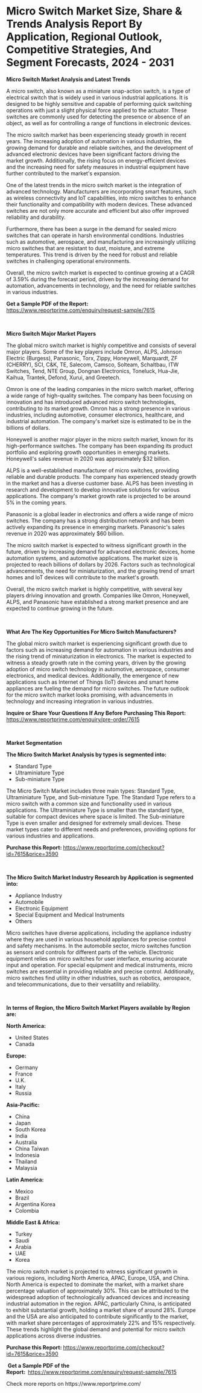 <p><h1>Micro Switch Market Size, Share & Trends Analysis Report By Application, Regional Outlook, Competitive Strategies, And Segment Forecasts, 2024 - 2031</h1></p><p><strong>Micro Switch Market Analysis and Latest Trends</strong></p>
<p><p>A micro switch, also known as a miniature snap-action switch, is a type of electrical switch that is widely used in various industrial applications. It is designed to be highly sensitive and capable of performing quick switching operations with just a slight physical force applied to the actuator. These switches are commonly used for detecting the presence or absence of an object, as well as for controlling a range of functions in electronic devices.</p><p>The micro switch market has been experiencing steady growth in recent years. The increasing adoption of automation in various industries, the growing demand for durable and reliable switches, and the development of advanced electronic devices have been significant factors driving the market growth. Additionally, the rising focus on energy-efficient devices and the increasing need for safety measures in industrial equipment have further contributed to the market's expansion.</p><p>One of the latest trends in the micro switch market is the integration of advanced technology. Manufacturers are incorporating smart features, such as wireless connectivity and IoT capabilities, into micro switches to enhance their functionality and compatibility with modern devices. These advanced switches are not only more accurate and efficient but also offer improved reliability and durability.</p><p>Furthermore, there has been a surge in the demand for sealed micro switches that can operate in harsh environmental conditions. Industries such as automotive, aerospace, and manufacturing are increasingly utilizing micro switches that are resistant to dust, moisture, and extreme temperatures. This trend is driven by the need for robust and reliable switches in challenging operational environments.</p><p>Overall, the micro switch market is expected to continue growing at a CAGR of 3.59% during the forecast period, driven by the increasing demand for automation, advancements in technology, and the need for reliable switches in various industries.</p></p>
<p><strong>Get a Sample PDF of the Report:&nbsp;</strong> <a href="https://www.reportprime.com/enquiry/request-sample/7615">https://www.reportprime.com/enquiry/request-sample/7615</a></p>
<p>&nbsp;</p>
<p><strong>Micro Switch Major Market Players</strong></p>
<p><p>The global micro switch market is highly competitive and consists of several major players. Some of the key players include Omron, ALPS, Johnson Electric (Burgess), Panasonic, Torx, Zippy, Honeywell, Marquardt, ZF (CHERRY), SCI, C&K, TE, Salecom, Camsco, Solteam, Schaltbau, ITW Switches, Tend, NTE Group, Dongnan Electronics, Toneluck, Hua-Jie, Kaihua, Trantek, Defond, Xurui, and Greetech.</p><p>Omron is one of the leading companies in the micro switch market, offering a wide range of high-quality switches. The company has been focusing on innovation and has introduced advanced micro switch technologies, contributing to its market growth. Omron has a strong presence in various industries, including automotive, consumer electronics, healthcare, and industrial automation. The company's market size is estimated to be in the billions of dollars.</p><p>Honeywell is another major player in the micro switch market, known for its high-performance switches. The company has been expanding its product portfolio and exploring growth opportunities in emerging markets. Honeywell's sales revenue in 2020 was approximately $32 billion.</p><p>ALPS is a well-established manufacturer of micro switches, providing reliable and durable products. The company has experienced steady growth in the market and has a diverse customer base. ALPS has been investing in research and development to develop innovative solutions for various applications. The company's market growth rate is projected to be around 5% in the coming years.</p><p>Panasonic is a global leader in electronics and offers a wide range of micro switches. The company has a strong distribution network and has been actively expanding its presence in emerging markets. Panasonic's sales revenue in 2020 was approximately $60 billion.</p><p>The micro switch market is expected to witness significant growth in the future, driven by increasing demand for advanced electronic devices, home automation systems, and automotive applications. The market size is projected to reach billions of dollars by 2026. Factors such as technological advancements, the need for miniaturization, and the growing trend of smart homes and IoT devices will contribute to the market's growth.</p><p>Overall, the micro switch market is highly competitive, with several key players driving innovation and growth. Companies like Omron, Honeywell, ALPS, and Panasonic have established a strong market presence and are expected to continue growing in the future.</p></p>
<p>&nbsp;</p>
<p><strong>What Are The Key Opportunities For Micro Switch Manufacturers?</strong></p>
<p><p>The global micro switch market is experiencing significant growth due to factors such as increasing demand for automation in various industries and the rising trend of miniaturization in electronics. The market is expected to witness a steady growth rate in the coming years, driven by the growing adoption of micro switch technology in automotive, aerospace, consumer electronics, and medical devices. Additionally, the emergence of new applications such as Internet of Things (IoT) devices and smart home appliances are fueling the demand for micro switches. The future outlook for the micro switch market looks promising, with advancements in technology and increasing integration in various industries.</p></p>
<p><strong>Inquire or Share Your Questions If Any Before Purchasing This Report:</strong> <a href="https://www.reportprime.com/enquiry/pre-order/7615">https://www.reportprime.com/enquiry/pre-order/7615</a></p>
<p>&nbsp;</p>
<p><strong>Market Segmentation</strong></p>
<p><strong>The Micro Switch Market Analysis by types is segmented into:</strong></p>
<p><ul><li>Standard Type</li><li>Ultraminiature Type</li><li>Sub-miniature Type</li></ul></p>
<p><p>The Micro Switch Market includes three main types: Standard Type, Ultraminiature Type, and Sub-miniature Type. The Standard Type refers to a micro switch with a common size and functionality used in various applications. The Ultraminiature Type is smaller than the standard type, suitable for compact devices where space is limited. The Sub-miniature Type is even smaller and designed for extremely small devices. These market types cater to different needs and preferences, providing options for various industries and applications.</p></p>
<p><strong>Purchase this Report:&nbsp;</strong><a href="https://www.reportprime.com/checkout?id=7615&price=3590">https://www.reportprime.com/checkout?id=7615&price=3590</a></p>
<p>&nbsp;</p>
<p><strong>The Micro Switch Market Industry Research by Application is segmented into:</strong></p>
<p><ul><li>Appliance Industry</li><li>Automobile</li><li>Electronic Equipment</li><li>Special Equipment and Medical Instruments</li><li>Others</li></ul></p>
<p><p>Micro switches have diverse applications, including the appliance industry where they are used in various household appliances for precise control and safety mechanisms. In the automobile sector, micro switches function as sensors and controls for different parts of the vehicle. Electronic equipment relies on micro switches for user interface, ensuring accurate input and operation. For special equipment and medical instruments, micro switches are essential in providing reliable and precise control. Additionally, micro switches find utility in other industries, such as robotics, aerospace, and telecommunications, due to their versatility and reliability.</p></p>
<p>&nbsp;</p>
<p><strong>In terms of Region, the Micro Switch Market Players available by Region are:</strong></p>
<p>
    <p> <strong> North America: </strong>
        <ul>
            <li>United States</li>
            <li>Canada</li>
        </ul>
        </p> 
    <p> <strong> Europe: </strong>
        <ul>
            <li>Germany</li>
            <li>France</li>
            <li>U.K.</li>
            <li>Italy</li>
            <li>Russia</li>
        </ul>
        </p> 
    <p> <strong> Asia-Pacific: </strong>
        <ul>
            <li>China</li>
            <li>Japan</li>
            <li>South Korea</li>
            <li>India</li>
            <li>Australia</li>
            <li>China Taiwan</li>
            <li>Indonesia</li>
            <li>Thailand</li>
            <li>Malaysia</li>
        </ul>
        </p> 
    <p> <strong> Latin America: </strong>
        <ul>
            <li>Mexico</li>
            <li>Brazil</li>
            <li>Argentina Korea</li>
            <li>Colombia</li>
        </ul>
        </p> 
    <p> <strong> Middle East & Africa: </strong>
        <ul>
            <li>Turkey</li>
            <li>Saudi</li>
            <li>Arabia</li>
            <li>UAE</li>
            <li>Korea</li>
        </ul>
    </p>
    </p>
<p><p>The micro switch market is projected to witness significant growth in various regions, including North America, APAC, Europe, USA, and China. North America is expected to dominate the market, with a market share percentage valuation of approximately 30%. This can be attributed to the widespread adoption of technologically advanced devices and increasing industrial automation in the region. APAC, particularly China, is anticipated to exhibit substantial growth, holding a market share of around 28%. Europe and the USA are also anticipated to contribute significantly to the market, with market share percentages of approximately 22% and 15% respectively. These trends highlight the global demand and potential for micro switch applications across diverse industries.</p></p>
<p><strong>Purchase this Report: </strong><a href="https://www.reportprime.com/checkout?id=7615&price=3590">https://www.reportprime.com/checkout?id=7615&price=3590</a></p>
<p>&nbsp;<strong>Get a Sample PDF of the Report:&nbsp;&nbsp;</strong><a href="https://www.reportprime.com/enquiry/request-sample/7615">https://www.reportprime.com/enquiry/request-sample/7615</a></p>
<p><strong></strong></p>
<p>Check more reports on https://www.reportprime.com/</p>